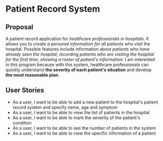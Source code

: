 # Patient Record System

## Proposal

A patient record application for *healthcare professionals in hospitals*. 
It allows you to *create a personal information for all patients* who visit the hospital. 
Possible features include information about *patients who have already seen the hospital*; 
*recording patients who are visiting the hospital for the first time*; 
*showing a roster of patient's information*.
I am interested in this program because with this system, healthcare professionals can quickly understand
**the severity of each patient's situation** and develop **the most reasonable plan**.


## User Stories

- As a user, I want to be able to add a new patient to the hospital's patient record system 
and specify name, age and symptom
- As a user, I want to be able to view the list of patients in the hospital
- As a user, I want to be able to mark the severity of the patient's condition
- As a user, I want to be able to see the number of patients in the system
- As a user, I want to be able to view the specific information of a patient